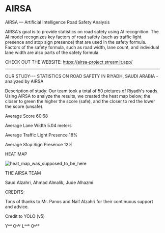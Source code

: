 # AIRSA
AIRSA — Artificial Intelligence Road Safety Analysis

AIRSA's goal is to provide statistics on road safety using AI recognition. The AI model recognizes key factors of road safety (such as traffic light presence and stop sign presence) that are used in the safety formula. Factors of the safety formula, such as road width, lane count, and individual lane width are also parts of the safety formula.

CHECK OUT THE WEBSITE:
https://airsa-project.streamlit.app/
____________________________________________________

OUR STUDY---
STATISTICS ON ROAD SAFETY IN RIYADH, SAUDI ARABIA - analyzed by AIRSA

Description of study: Our team took a total of 50 pictures of Riyadh's roads. Using AIRSA to analyze the results, we created the heat map below; the closer to green the higher the score (safe), and the closer to red the lower the score (unsafe).

Average Score	60.68

Average Lane Width	5.04 meters

Average Traffic Light Presence	18%

Average Stop Sign Presence	12%

HEAT MAP

![heat_map_was_supposed_to_be_here](https://i.imgur.com/YMln70h.png)





THE AIRSA TEAM

Saud Alzahri, Ahmad Almalik, Jude Alhazmi

CREDITS:

Tons of thanks to Mr. Panos and Naif Alzahri for their continuous support and advice.

Credit to YOLO (v5)

Yᵒᵘ Oᶰˡʸ Lᵒᵒᵏ Oᶰᶜᵉ
